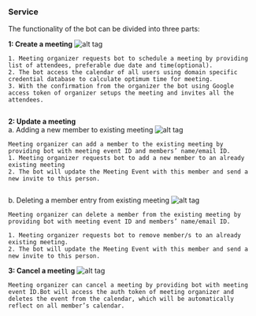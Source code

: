 


### Service
The functionality of the bot can be divided into three parts:

**1: Create a meeting**
![alt tag](https://github.ncsu.edu/gverma/Azra_MeetingBot/blob/milestone_3_practise/Milestone_3_Practise/images/CreateMeeting.png)</br>
```
1. Meeting organizer requests bot to schedule a meeting by providing list of attendees, preferable due date and time(optional).
2. The bot access the calendar of all users using domain specific credential database to calculate optimum time for meeting.
3. With the confirmation from the organizer the bot using Google access token of organizer setups the meeting and invites all the attendees.


```


**2: Update a meeting**<br>
 a. Adding a new member to existing meeting 
 ![alt tag](https://github.ncsu.edu/gverma/Azra_MeetingBot/blob/milestone_3_practise/Milestone_3_Practise/images/UpdateMember.png)</br>
```
Meeting organizer can add a member to the existing meeting by providing bot with meeting event ID and members’ name/email ID.
1. Meeting organizer requests bot to add a new member to an already existing meeting
2. The bot will update the Meeting Event with this member and send a new invite to this person.


```


 b. Deleting a member entry from existing meeting 
 ![alt tag](https://github.ncsu.edu/gverma/Azra_MeetingBot/blob/milestone_3_practise/Milestone_3_Practise/images/DeleteMember.png)</br>
```
Meeting organizer can delete a member from the existing meeting by providing bot with meeting event ID and members’ name/email ID. 

1. Meeting organizer requests bot to remove member/s to an already existing meeting.
2. The bot will update the Meeting Event with this member and send a new invite to this person.

```



**3: Cancel a meeting**
![alt tag](https://github.ncsu.edu/gverma/Azra_MeetingBot/blob/milestone_3_practise/Milestone_3_Practise/images/CancelMeeting.png)</br>
```
Meeting organizer can cancel a meeting by providing bot with meeting event ID.Bot will access the auth token of meeting organizer and deletes the event from the calendar, which will be automatically reflect on all member’s calendar.

```

